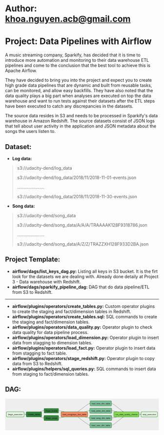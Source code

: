# Author: khoa.nguyen.acb@gmail.com
# Project: Data Pipelines with Airflow

A music streaming company, Sparkify, has decided that it is time to introduce more automation and monitoring to their data warehouse ETL pipelines and come to the conclusion that the best tool to achieve this is Apache Airflow.

They have decided to bring you into the project and expect you to create high grade data pipelines that are dynamic and built from reusable tasks, can be monitored, and allow easy backfills. They have also noted that the data quality plays a big part when analyses are executed on top the data warehouse and want to run tests against their datasets after the ETL steps have been executed to catch any discrepancies in the datasets.

The source data resides in S3 and needs to be processed in Sparkify's data warehouse in Amazon Redshift. The source datasets consist of JSON logs that tell about user activity in the application and JSON metadata about the songs the users listen to.

##  Dataset:
- **Log data:** 
>  s3://udacity-dend/log_data
>
>  s3://udacity-dend/log_data/2018/11/2018-11-01-events.json
>
>  ......................
>
>  s3://udacity-dend/log_data/2018/11/2018-11-30-events.json

- **Song data:** 
> s3://udacity-dend/song_data
>
>  s3://udacity-dend/song_data/A/A/A/TRAAAAK128F9318786.json
>
>  ......................
>
>  s3://udacity-dend/song_data/A/Z/Z/TRAZZXH128F933D2BA.json

## Project Template:
- **airflow/dags/list_keys_dag.py:** Listing all keys in S3 bucket. It is the firt look for the datasets we are dealing with. Already done detaily at Project 3 - Data warehouse with Redshift.
- **airflow/dags/sparkify_pipeline_dag:** DAG that do data pipeline/ETL from S3 to Redshift.
------------------------------------------------------------------------------------------------------------------------------
- **airflow/plugins/operators/create_tables.py:** Custom operator plugins to create the staging and fact/dimension tables in Redshift.
- **airflow/plugins/operators/create_tables.sql:** SQL commands to create the staging and fact/dimension tables. 
- **airflow/plugins/operators/data_quality.py:** Operator plugin to check data quality for data pipeline process.
- **airflow/plugins/operators/load_dimension.py:** Operator plugin to insert data from stagging to dimension tables.
- **airflow/plugins/operators/load_fact.py:** Operator plugin to insert data from stagging to fact table.
- **airflow/plugins/operators/stage_redshift.py:** Operator plugin to copy data from S3 to Redshift.
- **airflow/plugins/helpers/sql_queries.py:** SQL commands to insert data from staging to fact/dimension tables.

## DAG:
![log data](pics/Dag_view_edited.png)
